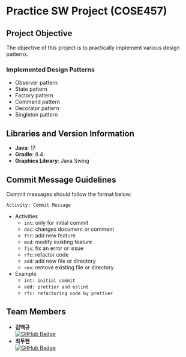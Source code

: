 # Practice SW Project (COSE457)

## Project Objective

The objective of this project is to practically implement various design patterns.

### Implemented Design Patterns

- Observer pattern
- State pattern
- Factory pattern
- Command pattern
- Decorator pattern
- Singleton pattern

## Libraries and Version Information

- **Java**: 17
- **Gradle**: 8.4
- **Graphics Library**: Java Swing

## Commit Message Guidelines

Commit messages should follow the format below:

```
Activity: Commit Message
```

-   Activities
    -   `int`: only for initial commit
    -   `doc`: changes document or comment
    -   `ftr`: add new feature
    -   `mod`: modify existing feature
    -   `fix`: fix an error or issue
    -   `rfc`: refactor code
    -   `add`: add new file or directory
    -   `rmv`: remove existing file or directory
-   Example
    -   `int: initial commit`
    -   `add: prettier and eslint`
    -   `rfc: refactoring code by prettier`

## Team Members

- **김백규**  
  [![GitHub Badge](https://img.shields.io/badge/GitHub-181717?&logo=GitHub&logoColor=white&style=for-the-badge&link=https://github.com/baekgyu-kim)](https://github.com/baekgyu-kim)
- **최두현**  
  [![GitHub Badge](https://img.shields.io/badge/GitHub-181717?&logo=GitHub&logoColor=white&style=for-the-badge&link=https://github.com/Durn02)](https://github.com/Durn02)
